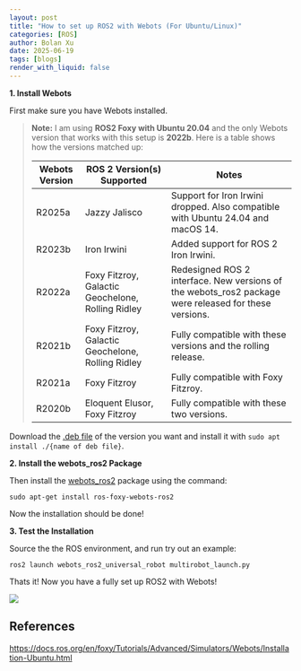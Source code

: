 ```yaml
---
layout: post
title: "How to set up ROS2 with Webots (For Ubuntu/Linux)"
categories: [ROS]
author: Bolan Xu
date: 2025-06-19
tags: [blogs]
render_with_liquid: false
---
```


**1. Install Webots**

First make sure you have Webots installed.

> **Note:**
> I am using **ROS2 Foxy with Ubuntu 20.04** and the only Webots version that works with this setup is **2022b**.
> Here is a table shows how the versions matched up:
> 
> | **Webots Version** | **ROS 2 Version(s) Supported**                    | **Notes**                                                                                              |
> |--------------------|---------------------------------------------------|--------------------------------------------------------------------------------------------------------|
> | R2025a             | Jazzy Jalisco                                     | Support for Iron Irwini dropped. Also compatible with Ubuntu 24.04 and macOS 14.                       |
> | R2023b             | Iron Irwini                                       | Added support for ROS 2 Iron Irwini.                                                                   |
> | R2022a             | Foxy Fitzroy, Galactic Geochelone, Rolling Ridley | Redesigned ROS 2 interface.  New versions of the webots_ros2 package were released for these versions. |
> | R2021b             | Foxy Fitzroy, Galactic Geochelone, Rolling Ridley | Fully compatible with these versions and the rolling release.                                          |
> | R2021a             | Foxy Fitzroy                                      | Fully compatible with Foxy Fitzroy.                                                                    |
> | R2020b             | Eloquent Elusor, Foxy Fitzroy                     | Fully compatible with these two versions.                                                              |

Download the [.deb file](https://github.com/cyberbotics/webots/releases) of the version you want and install it with `sudo apt install ./{name of deb file}`.

**2. Install the webots_ros2 Package**

Then install the [webots_ros2](https://github.com/cyberbotics/webots_ros2) package using the command:

`sudo apt-get install ros-foxy-webots-ros2`

Now the installation should be done!

**3. Test the Installation**

Source the the ROS environment, and run try out an example:

`ros2 launch webots_ros2_universal_robot multirobot_launch.py`

Thats it! Now you have a fully set up ROS2 with Webots!

![](https://github.com/bolanxu/bolanxu.github.io/blob/4186d97046a943cfb8b25bc223173e2feab69436/_posts/img/webots_install.png)

## References

<https://docs.ros.org/en/foxy/Tutorials/Advanced/Simulators/Webots/Installation-Ubuntu.html>
